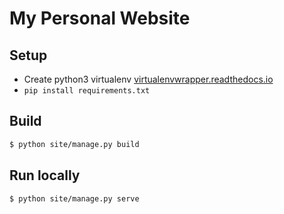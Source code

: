 # My Personal Website

## Setup
- Create python3 virtualenv [virtualenvwrapper.readthedocs.io](rtualenvwrapper.readthedocs.io)
- `pip install requirements.txt`

## Build
```bash
$ python site/manage.py build
```

## Run locally
```bash
$ python site/manage.py serve
```
